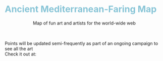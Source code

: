 # <b> <font color = "#87c4d6"> Ancient Mediterranean-Faring Map </font> </b>
<p align = "center"> Map of fun art and artists for the world-wide web
</p><br>
<br>
Points will be updated semi-frequently as part of an ongoing campaign to see all the art
<br>
Check it out at: 
